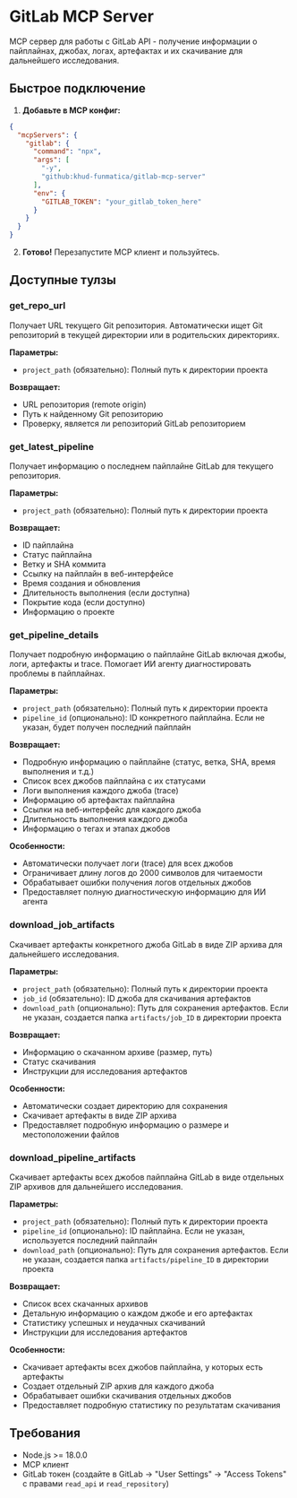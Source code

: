 # GitLab MCP Server

MCP сервер для работы с GitLab API - получение информации о пайплайнах, джобах, логах, артефактах и их скачивание для дальнейшего исследования.

## Быстрое подключение

1. **Добавьте в MCP конфиг:**
```json
{
  "mcpServers": {
    "gitlab": {
      "command": "npx",
      "args": [
        "-y",
        "github:khud-funmatica/gitlab-mcp-server"
      ],
      "env": {
        "GITLAB_TOKEN": "your_gitlab_token_here"
      }
    }
  }
}
```

2. **Готово!** Перезапустите MCP клиент и пользуйтесь.

## Доступные тулзы

### get_repo_url

Получает URL текущего Git репозитория. Автоматически ищет Git репозиторий в текущей директории или в родительских директориях.

**Параметры:**
- `project_path` (обязательно): Полный путь к директории проекта

**Возвращает:**
- URL репозитория (remote origin)
- Путь к найденному Git репозиторию
- Проверку, является ли репозиторий GitLab репозиторием

### get_latest_pipeline

Получает информацию о последнем пайплайне GitLab для текущего репозитория.

**Параметры:**
- `project_path` (обязательно): Полный путь к директории проекта

**Возвращает:**
- ID пайплайна
- Статус пайплайна
- Ветку и SHA коммита
- Ссылку на пайплайн в веб-интерфейсе
- Время создания и обновления
- Длительность выполнения (если доступна)
- Покрытие кода (если доступно)
- Информацию о проекте

### get_pipeline_details

Получает подробную информацию о пайплайне GitLab включая джобы, логи, артефакты и trace. Помогает ИИ агенту диагностировать проблемы в пайплайнах.

**Параметры:**
- `project_path` (обязательно): Полный путь к директории проекта
- `pipeline_id` (опционально): ID конкретного пайплайна. Если не указан, будет получен последний пайплайн

**Возвращает:**
- Подробную информацию о пайплайне (статус, ветка, SHA, время выполнения и т.д.)
- Список всех джобов пайплайна с их статусами
- Логи выполнения каждого джоба (trace)
- Информацию об артефактах пайплайна
- Ссылки на веб-интерфейс для каждого джоба
- Длительность выполнения каждого джоба
- Информацию о тегах и этапах джобов

**Особенности:**
- Автоматически получает логи (trace) для всех джобов
- Ограничивает длину логов до 2000 символов для читаемости
- Обрабатывает ошибки получения логов отдельных джобов
- Предоставляет полную диагностическую информацию для ИИ агента

### download_job_artifacts

Скачивает артефакты конкретного джоба GitLab в виде ZIP архива для дальнейшего исследования.

**Параметры:**
- `project_path` (обязательно): Полный путь к директории проекта
- `job_id` (обязательно): ID джоба для скачивания артефактов
- `download_path` (опционально): Путь для сохранения артефактов. Если не указан, создается папка `artifacts/job_ID` в директории проекта

**Возвращает:**
- Информацию о скачанном архиве (размер, путь)
- Статус скачивания
- Инструкции для исследования артефактов

**Особенности:**
- Автоматически создает директорию для сохранения
- Скачивает артефакты в виде ZIP архива
- Предоставляет подробную информацию о размере и местоположении файлов

### download_pipeline_artifacts

Скачивает артефакты всех джобов пайплайна GitLab в виде отдельных ZIP архивов для дальнейшего исследования.

**Параметры:**
- `project_path` (обязательно): Полный путь к директории проекта
- `pipeline_id` (опционально): ID пайплайна. Если не указан, используется последний пайплайн
- `download_path` (опционально): Путь для сохранения артефактов. Если не указан, создается папка `artifacts/pipeline_ID` в директории проекта

**Возвращает:**
- Список всех скачанных архивов
- Детальную информацию о каждом джобе и его артефактах
- Статистику успешных и неудачных скачиваний
- Инструкции для исследования артефактов

**Особенности:**
- Скачивает артефакты всех джобов пайплайна, у которых есть артефакты
- Создает отдельный ZIP архив для каждого джоба
- Обрабатывает ошибки скачивания отдельных джобов
- Предоставляет подробную статистику по результатам скачивания

## Требования

- Node.js >= 18.0.0
- MCP клиент
- GitLab токен (создайте в GitLab → "User Settings" → "Access Tokens" с правами `read_api` и `read_repository`)
